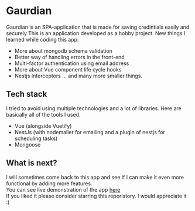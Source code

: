 # Gaurdian 
Gaurdian is an SPA-application that is made for saving credintials easily and securely
This is an application developed as a hobby project.
New things I learned while coding this app:
- More about mongodb schema validation
- Better way of handling errors in the front-end
- Multi-factor authentication using email address
- More about Vue component life cycle hooks
- Nestjs Interceptors
... and many more smaller things.

## Tech stack
I tried to avoid using multiple technologies and a lot of libraries. Here are basically all of the tools I used.
- Vue (alongside Vuetify)
- NestJs (with nodemailer for emailing and a plugin of nestjs for scheduling tasks)  
- Mongoose

## What is next? 
I will sometimes come back to this app and see if I can make it even more functional by adding more features.  
You can see live demonstration of the app [here](https://gaurdian.netlify.app)  
If you liked it please consider starring this reporistory. I would appreciate it :)
